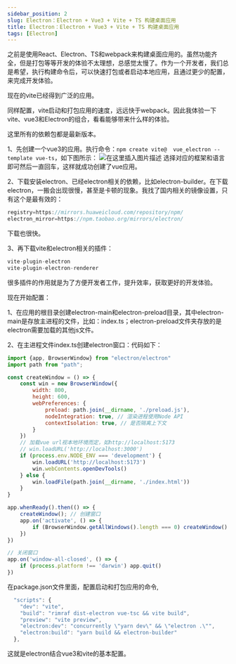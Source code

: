 ```yaml
---
sidebar_position: 2
slug: Electron：Electron + Vue3 + Vite + TS 构建桌面应用
title: Electron：Electron + Vue3 + Vite + TS 构建桌面应用
tags: [Electron]
---
```


之前是使用React、Electron、TS和webpack来构建桌面应用的。虽然功能齐全，但是打包等等开发的体验不太理想，总感觉太慢了。作为一个开发者，我们总是希望，执行构建命令后，可以快速打包或者启动本地应用，且通过更少的配置，来完成开发体验。

现在的vite已经得到广泛的应用。

同样配置，vite启动和打包应用的速度，远远快于webpack。因此我体验一下vite、vue3和Electron的组合，看看能够带来什么样的体验。

这里所有的依赖包都是最新版本。

1、先创建一个vue3的应用。执行命令：`npm create vite@  vue_electron --template vue-ts`，如下图所示：
![在这里插入图片描述](https://img-blog.csdnimg.cn/822e9b6daa1547998ec2042881eaba5f.png)
选择对应的框架和语言即可然后一直回车，这样就成功创建了vue应用。

2、下载安装electron、已经electron相关的依赖，比如electron-builder。在下载electron，一搬会出现很慢，甚至是卡顿的现象。我找了国内相关的镜像设置，只有这个是最有效的：

```javascript
registry=https://mirrors.huaweicloud.com/repository/npm/
electron_mirror=https://npm.taobao.org/mirrors/electron/
```

下载也很快。

3、再下载vite和electron相关的插件：

```javascript
vite-plugin-electron
vite-plugin-electron-renderer
```

很多插件的作用就是为了方便开发者工作，提升效率，获取更好的开发体验。

现在开始配置：

1、在应用的根目录创建electron-main和electron-preload目录，其中electron-main是存放主进程的文件，比如：index.ts；electron-preload文件夹存放的是electron需要加载的其他js文件。

2、在主进程文件index.ts创建electron窗口：代码如下：

```javascript
import {app, BrowserWindow} from "electron/electron"
import path from "path";

const createWindow = () => {
    const win = new BrowserWindow({
        width: 800,
        height: 600,
        webPreferences: {
            preload: path.join(__dirname, './preload.js'),
            nodeIntegration: true, // 渲染进程使用Node API
            contextIsolation: true, // 是否隔离上下文
        }
    })
    // 加载vue url视本地环境而定，如http://localhost:5173
    // win.loadURL('http://localhost:3000')
    if (process.env.NODE_ENV === 'development') {
        win.loadURL('http://localhost:5173')
        win.webContents.openDevTools()
    } else {
        win.loadFile(path.join(__dirname, './index.html'))
    }
}

app.whenReady().then(() => {
    createWindow(); // 创建窗口
    app.on('activate', () => {
        if (BrowserWindow.getAllWindows().length === 0) createWindow()
    })
})

// 关闭窗口
app.on('window-all-closed', () => {
    if (process.platform !== 'darwin') app.quit()
})
```
在package.json文件里面，配置启动和打包应用的命令,

```javascript
  "scripts": {
    "dev": "vite",
    "build": "rimraf dist-electron vue-tsc && vite build",
    "preview": "vite preview",
    "electron:dev": "concurrently \"yarn dev\" && \"electron .\"",
    "electron:build": "yarn build && electron-builder"
  },
```

这就是electron结合vue3和vite的基本配置。
